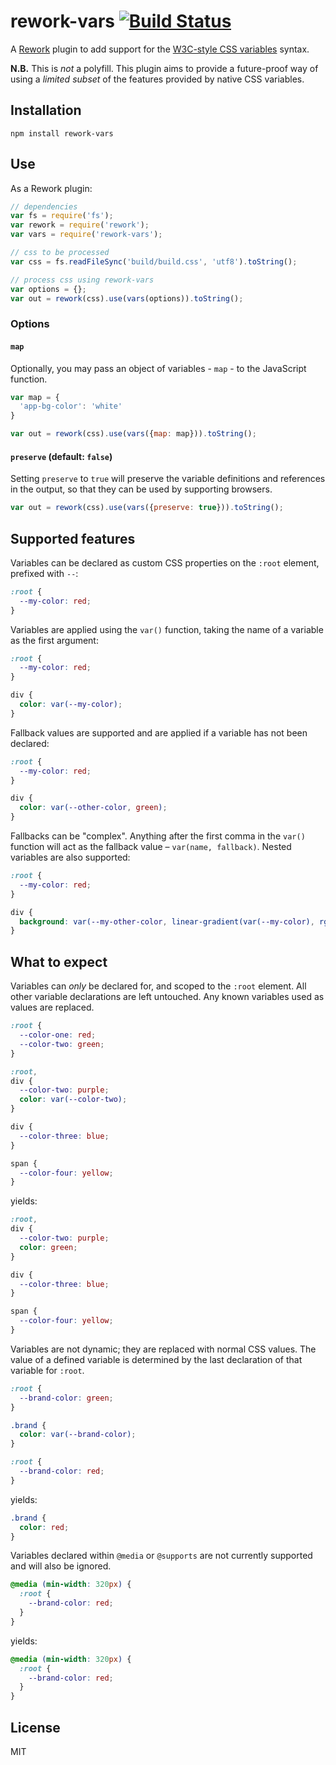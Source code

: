 # rework-vars [![Build Status](https://travis-ci.org/reworkcss/rework-vars.png)](https://travis-ci.org/reworkcss/rework-vars)

A [Rework](https://github.com/reworkcss/rework) plugin to add support for the
[W3C-style CSS variables](http://www.w3.org/TR/css-variables/) syntax.

**N.B.** This is _not_ a polyfill. This plugin aims to provide a future-proof
way of using a _limited subset_ of the features provided by native CSS variables.

## Installation

```
npm install rework-vars
```

## Use

As a Rework plugin:

```js
// dependencies
var fs = require('fs');
var rework = require('rework');
var vars = require('rework-vars');

// css to be processed
var css = fs.readFileSync('build/build.css', 'utf8').toString();

// process css using rework-vars
var options = {};
var out = rework(css).use(vars(options)).toString();
```

### Options

#### `map`

Optionally, you may pass an object of variables - `map` - to the JavaScript
function.

```js
var map = {
  'app-bg-color': 'white'
}

var out = rework(css).use(vars({map: map})).toString();
```

#### `preserve` (default: `false`)

Setting `preserve` to `true` will preserve the variable definitions and
references in the output, so that they can be used by supporting browsers.

```js
var out = rework(css).use(vars({preserve: true})).toString();
```

## Supported features

Variables can be declared as custom CSS properties on the `:root` element,
prefixed with `--`:

```css
:root {
  --my-color: red;
}
```

Variables are applied using the `var()` function, taking the name of a variable
as the first argument:

```css
:root {
  --my-color: red;
}

div {
  color: var(--my-color);
}
```

Fallback values are supported and are applied if a variable has not been
declared:

```css
:root {
  --my-color: red;
}

div {
  color: var(--other-color, green);
}
```

Fallbacks can be "complex". Anything after the first comma in the `var()`
function will act as the fallback value – `var(name, fallback)`. Nested
variables are also supported:

```css
:root {
  --my-color: red;
}

div {
  background: var(--my-other-color, linear-gradient(var(--my-color), rgba(255,0,0,0.5)));
}
```

## What to expect

Variables can _only_ be declared for, and scoped to the `:root` element. All
other variable declarations are left untouched. Any known variables used as
values are replaced.

```css
:root {
  --color-one: red;
  --color-two: green;
}

:root,
div {
  --color-two: purple;
  color: var(--color-two);
}

div {
  --color-three: blue;
}

span {
  --color-four: yellow;
}
```

yields:

```css
:root,
div {
  --color-two: purple;
  color: green;
}

div {
  --color-three: blue;
}

span {
  --color-four: yellow;
}
```

Variables are not dynamic; they are replaced with normal CSS values. The value
of a defined variable is determined by the last declaration of that variable
for `:root`.

```css
:root {
  --brand-color: green;
}

.brand {
  color: var(--brand-color);
}

:root {
  --brand-color: red;
}
```

yields:

```css
.brand {
  color: red;
}
```

Variables declared within `@media` or `@supports` are not currently supported
and will also be ignored.

```css
@media (min-width: 320px) {
  :root {
    --brand-color: red;
  }
}
```

yields:

```css
@media (min-width: 320px) {
  :root {
    --brand-color: red;
  }
}
```

## License

MIT
